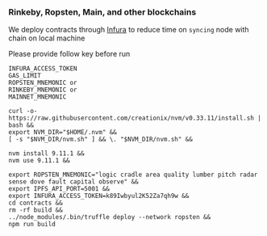 ### Rinkeby, Ropsten, Main, and other blockchains
We deploy contracts through [Infura](https://infura.io/) to reduce time on `syncing` node with chain on local machine

Please provide follow key before run
```
INFURA_ACCESS_TOKEN
GAS_LIMIT
ROPSTEN_MNEMONIC or
RINKEBY_MNEMONIC or
MAINNET_MNEMONIC 
```

```
curl -o- https://raw.githubusercontent.com/creationix/nvm/v0.33.11/install.sh | bash &&
export NVM_DIR="$HOME/.nvm" &&
[ -s "$NVM_DIR/nvm.sh" ] && \. "$NVM_DIR/nvm.sh" &&

nvm install 9.11.1 &&
nvm use 9.11.1 &&

export ROPSTEN_MNEMONIC="logic cradle area quality lumber pitch radar sense dove fault capital observe" &&
export IPFS_API_PORT=5001 &&
export INFURA_ACCESS_TOKEN=k89Iwbyul2K52Za7qh9w &&
cd contracts && 
rm -rf build &&
../node_modules/.bin/truffle deploy --network ropsten &&
npm run build
```
